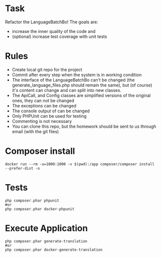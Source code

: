 # Task
Refactor the LanguageBatchBo!
The goals are:
* increase the inner quality of the code and
* (optional) increase test coverage with unit tests

# Rules
* Create local git repo for the project
* Commit after every step when the system is in working condition
* The interface of the LanguageBatchBo can't be changed (the generate_language_files.php should remain the same), but (of course) it's content can change and can split into new classes.
* The ApiCall, and Config classes are simplified versions of the original ones, they can not be changed
* The exceptions can be changed
* The console output of can be changed
* Only PHPUnit can be used for testing
* Commenting is not necessary
* You can clone this repo, but the homework should be sent to us through email (with the git files)

# Composer install
```
docker run --rm -u=1000:1000 -v $(pwd):/app composer/composer install --prefer-dist -o
```

# Tests
```
php composer.phar phpunit
#or
php composer.phar docker-phpunit
```

# Execute Application
```
php composer.phar generate-translation
#or
php composer.phar docker-generate-translation
```
